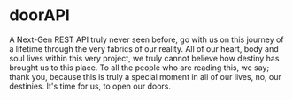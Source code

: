 # doorAPI

A Next-Gen REST API truly never seen before, go with us on this journey of a lifetime through the very fabrics of our reality. All of our heart, body and soul lives within this very project, we truly cannot believe how destiny has brought us to this place. To all the people who are reading this, we say; thank you, because this is truly a special moment in all of our lives, no, our destinies.
It's time for us, to open our doors.
